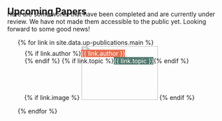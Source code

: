 <h2 id="up-publications" style="margin: 2px 0px -15px;">Upcoming Papers</h2>
Here are some works that have been completed and are currently under review. We have not made them accessible to the public yet. Looking forward to some good news!
<div class="publications">
<ol class="bibliography">
<ul style="display: flex; flex-wrap: wrap; list-style-type: none; padding: 0;">
{% for link in site.data.up-publications.main %}

<li>
<div class="pub-row">
  <div class="col-sm-3 abbr" style="position: relative;padding-right: 15px;padding-left: 15px;">
    {% if link.image %} 
    <img src="{{ link.image }}" class="teaser img-fluid z-depth-1" style="height: 123px; width: 175px">
    {% endif %}
    <div style="position: absolute; top: 8px; left: 16px; display: flex; flex-wrap: wrap;">
      {% if link.author %}  
        <div class="badge" style="background-color: #e76f51; color: #fff; margin-right: 5px;">{{ link.author }}</div>
      {% endif %}
      {% if link.topic %} 
        <div class="badge" style="background-color: #52796f; color: #fff;">{{ link.topic }}</div>
      {% endif %}
    </div>
  </div>
</div>
</li>

<br>

{% endfor %}
</ul>
</ol>
</div>

